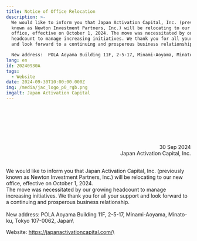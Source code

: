 ```yaml
---
title: Notice of Office Relocation
description: >-
  We would like to inform you that Japan Activation Capital, Inc. (previously
  known as Newton Investment Partners, Inc.) will be relocating to our new
  office, effective on October 1, 2024. The move was necessitated by our growing
  headcount to manage increasing initiatives. We thank you for all your support
  and look forward to a continuing and prosperous business relationship.

  New address:  POLA Aoyama Building 11F, 2-5-17, Minami-Aoyama, Minato-ku, Tokyo 107-0062, Japan
lang: en
id: 20240930A
tags:
  - Website
date: 2024-09-30T10:00:00.000Z
img: /media/jac_logo_p0_rgb.png
imgalt: Japan Activation Capital
---
```

<div style="text-align: right;">
<br><br><br><br><br><br>
30 Sep 2024<br>Japan Activation Capital, Inc.
</div>

\
We would like to inform you that Japan Activation Capital, Inc. (previously known as Newton Investment Partners, Inc.) will be relocating to our new office, effective on October 1, 2024.\
The move was necessitated by our growing headcount to manage increasing initiatives. We thank you for all your support and look forward to a continuing and prosperous business relationship.\
\
New address:  POLA Aoyama Building 11F, 2-5-17, Minami-Aoyama, Minato-ku, Tokyo 107-0062, Japan\

Website:  <https://japanactivationcapital.com/>\
